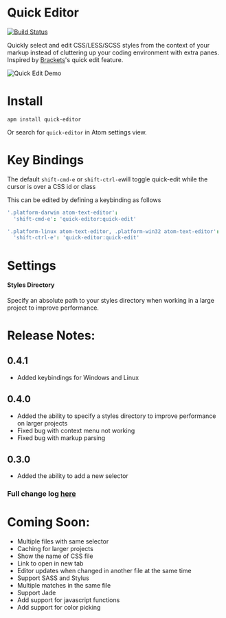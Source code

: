 # Quick Editor
[![Build Status](https://travis-ci.org/Maushundb/quick-editor.svg?branch=master)](https://travis-ci.org/Maushundb/quick-editor)

Quickly select and edit CSS/LESS/SCSS styles from the context of your markup instead of cluttering up your coding environment with extra panes.
Inspired by [Brackets](http://brackets.io/)'s quick edit feature.

![Quick Edit Demo](https://github.com/Maushundb/quick-editor/blob/master/quick-edit.gif?raw=true)

# Install
```
apm install quick-editor
```

Or search for <code>quick-editor</code> in Atom settings view.

# Key Bindings
The default <code>shift-cmd-e</code> or <code>shift-ctrl-e</code>will toggle quick-edit while the cursor is over a CSS id or class

This can be edited by defining a keybinding as follows

```coffee
'.platform-darwin atom-text-editor':
  'shift-cmd-e': 'quick-editor:quick-edit'

'.platform-linux atom-text-editor, .platform-win32 atom-text-editor':
  'shift-ctrl-e': 'quick-editor:quick-edit'
```

# Settings
#### Styles Directory
Specify an absolute path to your styles directory when working in a large project to improve performance.


# Release Notes:

## 0.4.1
* Added keybindings for Windows and Linux

## 0.4.0
* Added the ability to specify a styles directory to improve performance on larger projects
* Fixed bug with context menu not working
* Fixed bug with markup parsing

## 0.3.0
* Added the ability to add a new selector

### Full change log [here](./CHANGELOG.md)

# Coming Soon:
  * Multiple files with same selector
  * Caching for larger projects
  * Show the name of CSS file
  * Link to open in new tab
  * Editor updates when changed in another file at the same time
  * Support SASS and Stylus
  * Multiple matches in the same file
  * Support Jade
  * Add support for javascript functions
  * Add support for color picking
